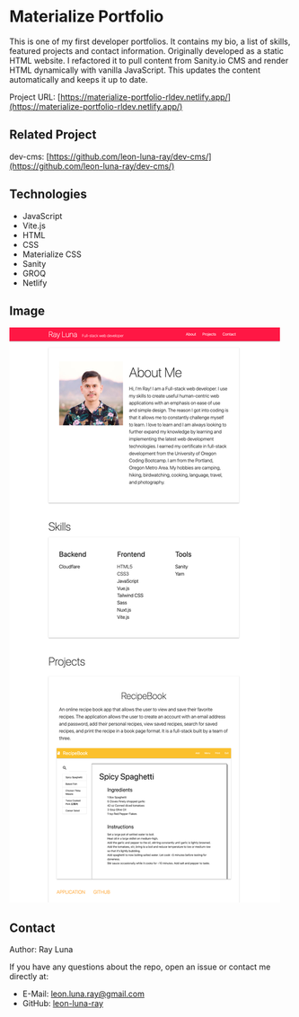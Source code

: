# Materialize Portfolio

This is one of my first developer portfolios. It contains my bio, a list of skills, featured projects and contact information. Originally developed as a static HTML website. I refactored it to pull content from Sanity.io CMS and render HTML dynamically with vanilla JavaScript. This updates the content automatically and keeps it up to date.

Project URL: [https://materialize-portfolio-rldev.netlify.app/](https://materialize-portfolio-rldev.netlify.app/)

## Related Project
dev-cms: [https://github.com/leon-luna-ray/dev-cms/](https://github.com/leon-luna-ray/dev-cms/)

## Technologies

- JavaScript
- Vite.js
- HTML
- CSS
- Materialize CSS
- Sanity
- GROQ
- Netlify

## Image

![Screenshot](./assets/images/materialize-portfolio.png)

## Contact

Author: Ray Luna

If you have any questions about the repo, open an issue or contact me directly at:
- E-Mail: leon.luna.ray@gmail.com
- GitHub: [leon-luna-ray](https://github.com/leon-luna-ray)
